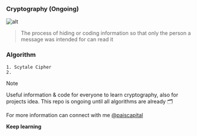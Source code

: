 
### Cryptography (Ongoing)
![alt](https://cdn-icons-png.flaticon.com/512/2810/2810149.png)
>The process of hiding or coding information so that only the person a message was intended for can read it

### Algorithm
```
1. Scytale Cipher
2. 
```
> [!NOTE]
> Useful information & code for everyone to learn cryptography, also for projects idea.
> This repo is ongoing until all algorithms are already :card_index_dividers:

For more information can connect with me [@paiscapital](https://www.instagram.com/paiscapital)
>
**Keep learning**
